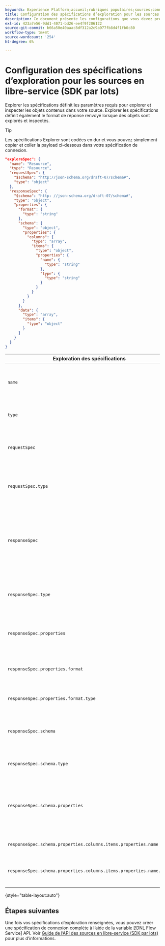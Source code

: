 ```yaml
---
keywords: Experience Platform;accueil;rubriques populaires;sources;connecteurs;connecteurs source;sdk sources;sdk;SDK
title: Configuration des spécifications d’exploration pour les sources en libre-service (SDK par lots)
description: Ce document présente les configurations que vous devez préparer pour utiliser les sources en libre-service (SDK par lots).
exl-id: 423a7e56-9dd1-4071-bd26-ee4f9f206122
source-git-commit: b66a50e40aaac8df312a2c9a977fb8d4f1fb0c80
workflow-type: tm+mt
source-wordcount: '254'
ht-degree: 6%

---
```


# Configuration des spécifications d’exploration pour les sources en libre-service (SDK par lots)

Explorer les spécifications définit les paramètres requis pour explorer et inspecter les objets contenus dans votre source. Explorer les spécifications définit également le format de réponse renvoyé lorsque des objets sont explorés et inspectés.

>[!TIP]
>
>Les spécifications Explorer sont codées en dur et vous pouvez simplement copier et coller la payload ci-dessous dans votre spécification de connexion.

```json
"exploreSpec": {
  "name": "Resource",
  "type": "Resource",
  "requestSpec": {
    "$schema": "http://json-schema.org/draft-07/schema#",
    "type": "object"
  },
  "responseSpec": {
    "$schema": "http: //json-schema.org/draft-07/schema#",
    "type": "object",
    "properties": {
      "format": {
        "type": "string"
      },
      "schema": {
        "type": "object",
        "properties": {
          "columns": {
            "type": "array",
            "items": {
              "type": "object",
              "properties": {
                "name": {
                  "type": "string"
                },
                "type": {
                  "type": "string"
                }
              }
            }
          }
        }
      },
      "data": {
        "type": "array",
        "items": {
          "type": "object"
        }
      }
    }
  }
}
```

| Exploration des spécifications | Description | Exemple |
| --- | --- | --- |
| `name` | Définit le nom ou l’identifiant de la spécification d’exploration. | `Resource` |
| `type` | Définit le type de la spécification d’exploration. | `Resource` |
| `requestSpec` | Contient les paramètres requis pour explorer les objets dans la connexion. |
| `requestSpec.type` | Définit le type de données de la spécification de requête. | `object` |
| `responseSpec` | Contient les paramètres qui définissent le format du message de réponse renvoyé par rapport à un appel d’exploration. |
| `responseSpec.type` | Définit le type de données de la spécification de réponse. | `object` |
| `responseSpec.properties` | Contient des informations relatives au format du message de réponse. |
| `responseSpec.properties.format` | Définit la mise en forme du schéma de réponse. | `object` |
| `responseSpec.properties.format.type` | Définit le type de données des propriétés. | `string` |
| `responseSpec.schema` | Contient des informations relatives au formatage du schéma de réponse. |
| `responseSpec.schema.type` | Définit le type de données du schéma. | `object` |
| `responseSpec.schema.properties` | Contient des informations sur les colonnes, le type et les éléments contenus dans un schéma. |
| `responseSpec.schema.properties.columns.items.properties.name` | Affiche le nom du fichier. |
| `responseSpec.schema.properties.columns.items.properties.name.type` | Définit le type de données du nom de fichier. | `string` |

{style="table-layout:auto"}

## Étapes suivantes

Une fois vos spécifications d’exploration renseignées, vous pouvez créer une spécification de connexion complète à l’aide de la variable [!DNL Flow Service] API. Voir [Guide de l’API des sources en libre-service (SDK par lots)](../api/api-overview.md) pour plus d’informations.
